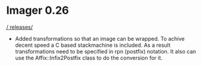 # Imager 0.26

[ / ](..) [releases/](./)

- Added transformations so that an image can be wrapped.  To achive decent speed a C based stackmachine is included. As a result  transformations need to be specified in rpn (postfix) notation. It  also can use the Affix::Infix2Postfix class to do the conversion for it.